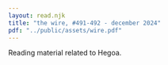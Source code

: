 ```yaml
---
layout: read.njk
title: "the wire, #491-492 - december 2024"
pdf: "../public/assets/wire.pdf"
---
```


Reading material related to Hegoa.

